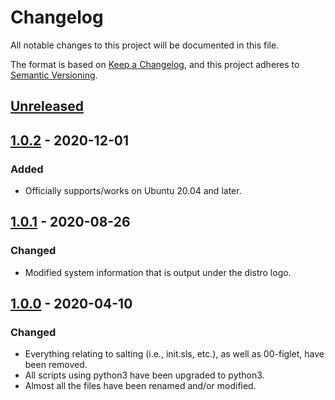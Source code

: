 # Changelog

All notable changes to this project will be documented in this file.

The format is based on [Keep a Changelog](https://keepachangelog.com/en/1.0.0/), and this project adheres to [Semantic Versioning](https://semver.org/spec/v2.0.0.html).

## [Unreleased]

## [1.0.2] - 2020-12-01

### Added

- Officially supports/works on Ubuntu 20.04 and later.

## [1.0.1] - 2020-08-26

### Changed

- Modified system information that is output under the distro logo.

## [1.0.0] - 2020-04-10

### Changed

- Everything relating to salting (i.e., init.sls, etc.), as well as 00-figlet, have been removed.
- All scripts using python3 have been upgraded to python3.
- Almost all the files have been renamed and/or modified.

[unreleased]: https://github.com/StrangeRanger/dynamic-motd/compare/v1.0.2...HEAD
[1.0.2]: https://github.com/StrangeRanger/dynamic-motd/releases/tag/v1.0.2
[1.0.1]: https://github.com/StrangeRanger/dynamic-motd/releases/tag/v1.0.1
[1.0.0]: https://github.com/StrangeRanger/dynamic-motd/releases/tag/v1.0.0
